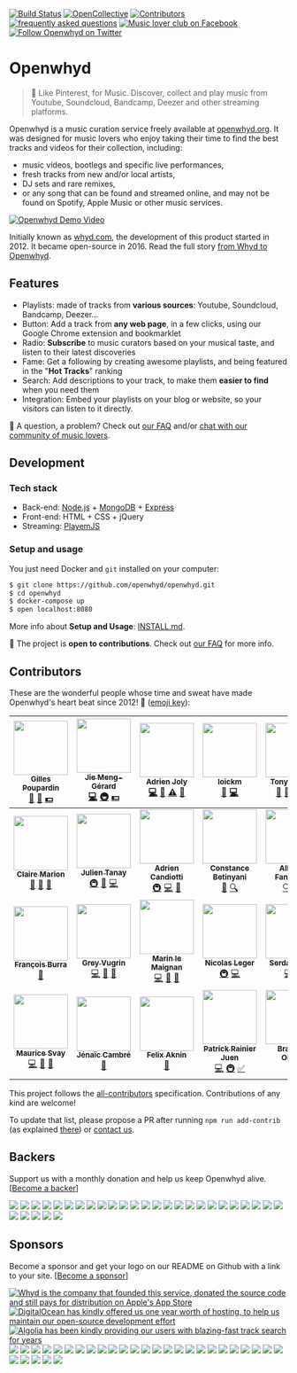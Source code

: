 [![Build Status](https://github.com/openwhyd/openwhyd/workflows/GitHub%20Actions%20Workflow/badge.svg)](https://github.com/openwhyd/openwhyd/actions) [![OpenCollective](https://opencollective.com/openwhyd/backers/badge.svg?style=flat-square)](#backers) [![Contributors](https://img.shields.io/badge/all_contributors-23-brightgreen.svg?style=flat-square)](#contributors) [![frequently asked questions](https://img.shields.io/badge/help-FAQ-ff69b4.svg?style=flat-square)](docs/FAQ.md) [![Music lover club on Facebook](https://img.shields.io/badge/chat-music%20lover%20club-blue.svg?style=flat-square)](https://facebook.com/groups/openwhyd/) [![Follow Openwhyd on Twitter](https://img.shields.io/twitter/follow/open_whyd.svg?style=flat-square&label=Follow)](https://twitter.com/open_whyd)

# Openwhyd

> 💎 Like Pinterest, for Music. Discover, collect and play music from Youtube, Soundcloud, Bandcamp, Deezer and other streaming platforms.

Openwhyd is a music curation service freely available at [openwhyd.org](https://openwhyd.org). It was designed for music lovers who enjoy taking their time to find the best tracks and videos for their collection, including:

- music videos, bootlegs and specific live performances,
- fresh tracks from new and/or local artists,
- DJ sets and rare remixes,
- or any song that can be found and streamed online, and may not be found on Spotify, Apple Music or other music services.

[![Openwhyd Demo Video](./docs/img/openwhyd-demo-thumb.png)](https://www.youtube.com/watch?v=aZT8VlTV1YY 'Openwhyd Demo Video')

Initially known as [whyd.com](https://whyd.com), the development of this product started in 2012. It became open-source in 2016. Read the full story [from Whyd to Openwhyd](https://medium.com/openwhyd/music-amongst-other-topics-a4f41657d6d).

## Features

- Playlists: made of tracks from **various sources**: Youtube, Soundcloud, Bandcamp, Deezer...
- Button: Add a track from **any web page**, in a few clicks, using our Google Chrome extension and bookmarklet
- Radio: **Subscribe** to music curators based on your musical taste, and listen to their latest discoveries
- Fame: Get a following by creating awesome playlists, and being featured in the "**Hot Tracks**" ranking
- Search: Add descriptions to your track, to make them **easier to find** when you need them
- Integration: Embed your playlists on your blog or website, so your visitors can listen to it directly.

👋 A question, a problem? Check out [our FAQ](docs/FAQ.md) and/or [chat with our community of music lovers](https://www.facebook.com/groups/openwhyd/).

## Development

### Tech stack

- Back-end: [Node.js](https://nodejs.org/) + [MongoDB](https://www.mongodb.com/) + [Express](https://expressjs.com/)
- Front-end: HTML + CSS + jQuery
- Streaming: [PlayemJS](https://github.com/adrienjoly/playemjs)

### Setup and usage

You just need Docker and `git` installed on your computer:

```sh
$ git clone https://github.com/openwhyd/openwhyd.git
$ cd openwhyd
$ docker-compose up
$ open localhost:8080
```

More info about **Setup and Usage**: [INSTALL.md](docs/INSTALL.md).

<!-- If you want to run it directly with `docker-compose`, checkout [Openwhyd on Docker Hub](https://hub.docker.com/r/openwhyd/openwhyd).

If you want to deploy Openwhyd to a server, you can follow our guide: [How to deploy on DigitalOcean](docs/howto-deploy-on-digitalocean.md). -->

🤗 The project is **open to contributions**. Check out [our FAQ](docs/FAQ.md#id-love-to-contribute-to-openwhyd-how-can-i-help) for more info.

## Contributors

These are the wonderful people whose time and sweat have made Openwhyd's heart beat since 2012! 💓 ([emoji key](https://github.com/kentcdodds/all-contributors#emoji-key)):

<!-- ALL-CONTRIBUTORS-LIST:START - Do not remove or modify this section -->
<!-- prettier-ignore -->
| [<img src="https://d1qb2nb5cznatu.cloudfront.net/users/56004-large?1405472476" width="98px;"/><br /><sub><b>Gilles Poupardin</b></sub>](https://twitter.com/gillespoupardin)<br />[📢](#talk "Talks") [🤔](#ideas "Ideas, Planning, & Feedback") [💵](#financial "Financial") | [<img src="https://avatars0.githubusercontent.com/u/764618?v=4" width="98px;"/><br /><sub><b>Jie Meng-Gérard</b></sub>](https://github.com/jiem)<br />[💻](https://github.com/openwhyd/openwhyd/commits?author=jiem "Code") [🚇](#infra-jiem "Infrastructure (Hosting, Build-Tools, etc)") [💵](#financial-jiem "Financial") | [<img src="https://avatars3.githubusercontent.com/u/531781?v=4" width="98px;"/><br /><sub><b>Adrien Joly</b></sub>](https://adrienjoly.com/now)<br />[💻](https://github.com/openwhyd/openwhyd/commits?author=adrienjoly "Code") [📖](https://github.com/openwhyd/openwhyd/commits?author=adrienjoly "Documentation") [⚠️](https://github.com/openwhyd/openwhyd/commits?author=adrienjoly "Tests") [💬](#question-adrienjoly "Answering Questions") | [<img src="https://avatars3.githubusercontent.com/u/910269?v=4" width="98px;"/><br /><sub><b>loickm</b></sub>](https://github.com/loickm)<br />[🎨](#design-loickm "Design") [💻](https://github.com/openwhyd/openwhyd/commits?author=loickm "Code") | [<img src="https://pbs.twimg.com/profile_images/708991890046246912/TrUSqpzo_400x400.jpg" width="98px;"/><br /><sub><b>Tony Hymes</b></sub>](https://twitter.com/tonyhymes)<br />[📢](#talk "Talks") [📝](#blog "Blogposts") [📋](#eventOrganizing "Event Organizing") [💬](#question "Answering Questions") | [<img src="https://avatars1.githubusercontent.com/u/603808?v=4" width="98px;"/><br /><sub><b>Damien Romito</b></sub>](http://www.choses.fr)<br />[💻](https://github.com/openwhyd/openwhyd/commits?author=damienromito "Code") [🔌](#plugin-damienromito "Plugin/utility libraries") | [<img src="https://www.nikonclub.fr/sites/default/files/styles/dashboard_avatar/public/users/avatars/2018-08/0036_Camille-Betinyani-2_0.jpg?itok=cceSKmUx" width="98px;"/><br /><sub><b>Camille Betinyani</b></sub>](http://www.camillebetinyani.com)<br />[🎨](#design "Design") |
| :---: | :---: | :---: | :---: | :---: | :---: | :---: |
| [<img src="https://cloudinary-a.akamaihd.net/hopwork/image/upload/h_360,w_360,c_thumb,g_face,z_0.4,q_auto,dpr_2.0/wdxqlikzwk4p8fcj1u6k.jpeg" width="98px;"/><br /><sub><b>Claire Marion</b></sub>](https://github.com/cmdcmdcmd)<br />[🎨](#design-cmdcmdcmd "Design") [📝](#blog-cmdcmdcmd "Blogposts") [🤔](#ideas-cmdcmdcmd "Ideas, Planning, & Feedback") | [<img src="https://avatars1.githubusercontent.com/u/1169844?v=4" width="98px;"/><br /><sub><b>Julien Tanay</b></sub>](http://julientanay.com)<br />[🚇](#infra-Djiit "Infrastructure (Hosting, Build-Tools, etc)") [🔧](#tool-Djiit "Tools") [💻](https://github.com/openwhyd/openwhyd/commits?author=Djiit "Code") | [<img src="https://avatars0.githubusercontent.com/u/243268?v=4" width="98px;"/><br /><sub><b>Adrien Candiotti</b></sub>](https://github.com/SkinyMonkey)<br />[🚇](#infra-SkinyMonkey "Infrastructure (Hosting, Build-Tools, etc)") [💻](https://github.com/openwhyd/openwhyd/commits?author=SkinyMonkey "Code") [🤔](#ideas-SkinyMonkey "Ideas, Planning, & Feedback") | [<img src="http://static8.viadeo-static.com/ukTJaFEht8_7xghQiybGR5b-XS0=/300x300/member/002141lujf3ta0qu%3Fts%3D1383075404000" width="98px;"/><br /><sub><b>Constance Betinyani</b></sub>](https://www.linkedin.com/in/constance-betinyani-30b8b95a/)<br />[📝](#blog "Blogposts") [🔍](#fundingFinding "Funding Finding") | [<img src="https://d1qb2nb5cznatu.cloudfront.net/users/28089-large?1489180378" width="98px;"/><br /><sub><b>Alberto Fantappie</b></sub>](https://angel.co/alberto-fantappie)<br />[🔍](#fundingFinding "Funding Finding") [📋](#eventOrganizing "Event Organizing") | [<img src="http://www.doyoubuzz.com/var/users/_/2016/8/31/13/1245112/avatar/1188719/avatar_cp_630.jpg?t=1545569639" width="98px;"/><br /><sub><b>Mathilde Vercelletto</b></sub>](https://www.linkedin.com/in/mathildevercelletto/)<br />[📖](https://github.com/openwhyd/openwhyd/commits?author= "Documentation") [💵](#financial "Financial") | [<img src="https://pbs.twimg.com/profile_images/465242079145099264/NXppNjIg_400x400.png" width="98px;"/><br /><sub><b>Henri Lieutaud</b></sub>](https://github.com/ElBurritoPodrido)<br />[🤔](#ideas-ElBurritoPodrido "Ideas, Planning, & Feedback") |
| [<img src="https://avatars3.githubusercontent.com/u/8008820?v=4" width="98px;"/><br /><sub><b>François Burra</b></sub>](https://github.com/FrancoisBurra)<br />[🤔](#ideas-FrancoisBurra "Ideas, Planning, & Feedback") | [<img src="https://avatars0.githubusercontent.com/u/3294460?v=4" width="98px;"/><br /><sub><b>Grey Vugrin</b></sub>](http://greyvugrin@github.io)<br />[💻](https://github.com/openwhyd/openwhyd/commits?author=greyvugrin "Code") [🐛](https://github.com/openwhyd/openwhyd/issues?q=author%3Agreyvugrin "Bug reports") [🔧](#tool-greyvugrin "Tools") | [<img src="https://avatars3.githubusercontent.com/u/5300654?v=4" width="98px;"/><br /><sub><b>Marin le Maignan</b></sub>](https://github.com/Marinlemaignan)<br />[💻](https://github.com/openwhyd/openwhyd/commits?author=Marinlemaignan "Code") [🐛](https://github.com/openwhyd/openwhyd/issues?q=author%3AMarinlemaignan "Bug reports") [🤔](#ideas-Marinlemaignan "Ideas, Planning, & Feedback") | [<img src="https://media.licdn.com/dms/image/C5603AQFMhpwwbDWWzQ/profile-displayphoto-shrink_800_800/0?e=1546473600&v=beta&t=bijrXeAQKSJoCRybxCoyVgkS0GF_h3GucQVLXu5TKik" width="98px;"/><br /><sub><b>Nicolas Leger</b></sub>](https://github.com/nicolasleger)<br />[🚇](#infra-nicolasleger "Infrastructure (Hosting, Build-Tools, etc)") [💻](https://github.com/openwhyd/openwhyd/commits?author=nicolasleger "Code") | [<img src="https://avatars2.githubusercontent.com/u/1911478?v=4" width="98px;"/><br /><sub><b>Serdar Sever</b></sub>](https://znk.github.io)<br />[💻](https://github.com/openwhyd/openwhyd/commits?author=znk "Code") [🐛](https://github.com/openwhyd/openwhyd/issues?q=author%3Aznk "Bug reports") | [<img src="https://avatars2.githubusercontent.com/u/19236802?v=4" width="98px;"/><br /><sub><b>Stanislas Châble</b></sub>](https://www.linkedin.com/in/stanislas-chable/)<br />[💻](https://github.com/openwhyd/openwhyd/commits?author=Selbahc "Code") [🐛](https://github.com/openwhyd/openwhyd/issues?q=author%3ASelbahc "Bug reports") | [<img src="https://avatars2.githubusercontent.com/u/3671070?v=4" width="98px;"/><br /><sub><b>Pia Mancini</b></sub>](http://piamancini.com)<br />[🔍](#fundingFinding-piamancini "Funding Finding") |
| [<img src="https://avatars2.githubusercontent.com/u/265349?v=4" width="98px;"/><br /><sub><b>Maurice Svay</b></sub>](http://svay.com/)<br />[💻](https://github.com/openwhyd/openwhyd/commits?author=mauricesvay "Code") [🐛](https://github.com/openwhyd/openwhyd/issues?q=author%3Amauricesvay "Bug reports") [🎨](#design-mauricesvay "Design") | [<img src="http://jenaiccambre.com/static/jenaic_cambre.7ab05dc2.jpg" width="98px;"/><br /><sub><b>Jénaïc Cambré</b></sub>](http://www.kadiks.net)<br />[💬](#question-kadiks "Answering Questions") | [<img src="https://i.imgur.com/wjtYzX4.jpg" width="98px;"/><br /><sub><b>Felix Aknin</b></sub>](https://www.linkedin.com/in/felix-aknin-61b72597/)<br />[💬](#question "Answering Questions") | [<img src="https://media.licdn.com/dms/image/C4D03AQH19-cggJnutA/profile-displayphoto-shrink_800_800/0?e=1546473600&v=beta&t=fHtEddqYGfuvvn7x4gKeSeLaot89o6OYFn5FFF54cIw" width="98px;"/><br /><sub><b>Patrick Rainier Juen</b></sub>](https://github.com/uLan08)<br />[💻](https://github.com/openwhyd/openwhyd/commits?author=uLan08 "Code") [🚇](#infra-uLan08 "Infrastructure (Hosting, Build-Tools, etc)") [✅](#tutorial-uLan08 "Tutorials") | [<img src="https://avatars1.githubusercontent.com/u/9751243?v=4" width="98px;"/><br /><sub><b>Brandon Okeke</b></sub>](http://brawrdon.com)<br />[💻](https://github.com/openwhyd/openwhyd/commits?author=Brawrdon "Code") | [<img src="https://avatars2.githubusercontent.com/u/43063269?v=4" width="98px;"/><br /><sub><b>namanbiyani</b></sub>](https://github.com/namanbiyani)<br />[💻](https://github.com/openwhyd/openwhyd/commits?author=namanbiyani "Code") |

<!-- ALL-CONTRIBUTORS-LIST:END -->

This project follows the [all-contributors](https://github.com/kentcdodds/all-contributors) specification. Contributions of any kind are welcome!

To update that list, please propose a PR after running `npm run add-contrib` (as explained [there](https://www.npmjs.com/package/all-contributors-cli)) or [contact us](mailto:contact@openwhyd.org).

## Backers

Support us with a monthly donation and help us keep Openwhyd alive. [[Become a backer](https://opencollective.com/openwhyd#backer)]

<a href="https://opencollective.com/openwhyd/backer/0/website" target="_blank"><img src="https://opencollective.com/openwhyd/backer/0/avatar.svg"></a>
<a href="https://opencollective.com/openwhyd/backer/1/website" target="_blank"><img src="https://opencollective.com/openwhyd/backer/1/avatar.svg"></a>
<a href="https://opencollective.com/openwhyd/backer/2/website" target="_blank"><img src="https://opencollective.com/openwhyd/backer/2/avatar.svg"></a>
<a href="https://opencollective.com/openwhyd/backer/3/website" target="_blank"><img src="https://opencollective.com/openwhyd/backer/3/avatar.svg"></a>
<a href="https://opencollective.com/openwhyd/backer/4/website" target="_blank"><img src="https://opencollective.com/openwhyd/backer/4/avatar.svg"></a>
<a href="https://opencollective.com/openwhyd/backer/5/website" target="_blank"><img src="https://opencollective.com/openwhyd/backer/5/avatar.svg"></a>
<a href="https://opencollective.com/openwhyd/backer/6/website" target="_blank"><img src="https://opencollective.com/openwhyd/backer/6/avatar.svg"></a>
<a href="https://opencollective.com/openwhyd/backer/7/website" target="_blank"><img src="https://opencollective.com/openwhyd/backer/7/avatar.svg"></a>
<a href="https://opencollective.com/openwhyd/backer/8/website" target="_blank"><img src="https://opencollective.com/openwhyd/backer/8/avatar.svg"></a>
<a href="https://opencollective.com/openwhyd/backer/9/website" target="_blank"><img src="https://opencollective.com/openwhyd/backer/9/avatar.svg"></a>
<a href="https://opencollective.com/openwhyd/backer/10/website" target="_blank"><img src="https://opencollective.com/openwhyd/backer/10/avatar.svg"></a>
<a href="https://opencollective.com/openwhyd/backer/11/website" target="_blank"><img src="https://opencollective.com/openwhyd/backer/11/avatar.svg"></a>
<a href="https://opencollective.com/openwhyd/backer/12/website" target="_blank"><img src="https://opencollective.com/openwhyd/backer/12/avatar.svg"></a>
<a href="https://opencollective.com/openwhyd/backer/13/website" target="_blank"><img src="https://opencollective.com/openwhyd/backer/13/avatar.svg"></a>
<a href="https://opencollective.com/openwhyd/backer/14/website" target="_blank"><img src="https://opencollective.com/openwhyd/backer/14/avatar.svg"></a>
<a href="https://opencollective.com/openwhyd/backer/15/website" target="_blank"><img src="https://opencollective.com/openwhyd/backer/15/avatar.svg"></a>
<a href="https://opencollective.com/openwhyd/backer/16/website" target="_blank"><img src="https://opencollective.com/openwhyd/backer/16/avatar.svg"></a>
<a href="https://opencollective.com/openwhyd/backer/17/website" target="_blank"><img src="https://opencollective.com/openwhyd/backer/17/avatar.svg"></a>
<a href="https://opencollective.com/openwhyd/backer/18/website" target="_blank"><img src="https://opencollective.com/openwhyd/backer/18/avatar.svg"></a>
<a href="https://opencollective.com/openwhyd/backer/19/website" target="_blank"><img src="https://opencollective.com/openwhyd/backer/19/avatar.svg"></a>
<a href="https://opencollective.com/openwhyd/backer/20/website" target="_blank"><img src="https://opencollective.com/openwhyd/backer/20/avatar.svg"></a>
<a href="https://opencollective.com/openwhyd/backer/21/website" target="_blank"><img src="https://opencollective.com/openwhyd/backer/21/avatar.svg"></a>
<a href="https://opencollective.com/openwhyd/backer/22/website" target="_blank"><img src="https://opencollective.com/openwhyd/backer/22/avatar.svg"></a>
<a href="https://opencollective.com/openwhyd/backer/23/website" target="_blank"><img src="https://opencollective.com/openwhyd/backer/23/avatar.svg"></a>
<a href="https://opencollective.com/openwhyd/backer/24/website" target="_blank"><img src="https://opencollective.com/openwhyd/backer/24/avatar.svg"></a>
<a href="https://opencollective.com/openwhyd/backer/25/website" target="_blank"><img src="https://opencollective.com/openwhyd/backer/25/avatar.svg"></a>
<a href="https://opencollective.com/openwhyd/backer/26/website" target="_blank"><img src="https://opencollective.com/openwhyd/backer/26/avatar.svg"></a>
<a href="https://opencollective.com/openwhyd/backer/27/website" target="_blank"><img src="https://opencollective.com/openwhyd/backer/27/avatar.svg"></a>
<a href="https://opencollective.com/openwhyd/backer/28/website" target="_blank"><img src="https://opencollective.com/openwhyd/backer/28/avatar.svg"></a>
<a href="https://opencollective.com/openwhyd/backer/29/website" target="_blank"><img src="https://opencollective.com/openwhyd/backer/29/avatar.svg"></a>

## Sponsors

Become a sponsor and get your logo on our README on Github with a link to your site. [[Become a sponsor](https://opencollective.com/openwhyd#sponsor)]

<a href="https://whyd.com/" target="_blank"><img alt="Whyd is the company that founded this service, donated the source code and still pays for distribution on Apple's App Store" src="docs/img/sponsor-whyd-smaller.png"></a>
<a href="https://www.digitalocean.com/" target="_blank"><img alt="DigitalOcean has kindly offered us one year worth of hosting, to help us maintain our open-source development effort" src="docs/img/sponsor-digitalocean.png"></a>
<a href="https://www.algolia.com/" target="_blank"><img alt="Algolia has been kindly providing our users with blazing-fast track search for years" src="docs/img/sponsor-algolia.png"></a>
<a href="https://opencollective.com/openwhyd/sponsor/0/website" target="_blank"><img src="https://opencollective.com/openwhyd/sponsor/0/avatar.svg"></a>
<a href="https://opencollective.com/openwhyd/sponsor/1/website" target="_blank"><img src="https://opencollective.com/openwhyd/sponsor/1/avatar.svg"></a>
<a href="https://opencollective.com/openwhyd/sponsor/2/website" target="_blank"><img src="https://opencollective.com/openwhyd/sponsor/2/avatar.svg"></a>
<a href="https://opencollective.com/openwhyd/sponsor/3/website" target="_blank"><img src="https://opencollective.com/openwhyd/sponsor/3/avatar.svg"></a>
<a href="https://opencollective.com/openwhyd/sponsor/4/website" target="_blank"><img src="https://opencollective.com/openwhyd/sponsor/4/avatar.svg"></a>
<a href="https://opencollective.com/openwhyd/sponsor/5/website" target="_blank"><img src="https://opencollective.com/openwhyd/sponsor/5/avatar.svg"></a>
<a href="https://opencollective.com/openwhyd/sponsor/6/website" target="_blank"><img src="https://opencollective.com/openwhyd/sponsor/6/avatar.svg"></a>
<a href="https://opencollective.com/openwhyd/sponsor/7/website" target="_blank"><img src="https://opencollective.com/openwhyd/sponsor/7/avatar.svg"></a>
<a href="https://opencollective.com/openwhyd/sponsor/8/website" target="_blank"><img src="https://opencollective.com/openwhyd/sponsor/8/avatar.svg"></a>
<a href="https://opencollective.com/openwhyd/sponsor/9/website" target="_blank"><img src="https://opencollective.com/openwhyd/sponsor/9/avatar.svg"></a>
<a href="https://opencollective.com/openwhyd/sponsor/10/website" target="_blank"><img src="https://opencollective.com/openwhyd/sponsor/10/avatar.svg"></a>
<a href="https://opencollective.com/openwhyd/sponsor/11/website" target="_blank"><img src="https://opencollective.com/openwhyd/sponsor/11/avatar.svg"></a>
<a href="https://opencollective.com/openwhyd/sponsor/12/website" target="_blank"><img src="https://opencollective.com/openwhyd/sponsor/12/avatar.svg"></a>
<a href="https://opencollective.com/openwhyd/sponsor/13/website" target="_blank"><img src="https://opencollective.com/openwhyd/sponsor/13/avatar.svg"></a>
<a href="https://opencollective.com/openwhyd/sponsor/14/website" target="_blank"><img src="https://opencollective.com/openwhyd/sponsor/14/avatar.svg"></a>
<a href="https://opencollective.com/openwhyd/sponsor/15/website" target="_blank"><img src="https://opencollective.com/openwhyd/sponsor/15/avatar.svg"></a>
<a href="https://opencollective.com/openwhyd/sponsor/16/website" target="_blank"><img src="https://opencollective.com/openwhyd/sponsor/16/avatar.svg"></a>
<a href="https://opencollective.com/openwhyd/sponsor/17/website" target="_blank"><img src="https://opencollective.com/openwhyd/sponsor/17/avatar.svg"></a>
<a href="https://opencollective.com/openwhyd/sponsor/18/website" target="_blank"><img src="https://opencollective.com/openwhyd/sponsor/18/avatar.svg"></a>
<a href="https://opencollective.com/openwhyd/sponsor/19/website" target="_blank"><img src="https://opencollective.com/openwhyd/sponsor/19/avatar.svg"></a>
<a href="https://opencollective.com/openwhyd/sponsor/20/website" target="_blank"><img src="https://opencollective.com/openwhyd/sponsor/20/avatar.svg"></a>
<a href="https://opencollective.com/openwhyd/sponsor/21/website" target="_blank"><img src="https://opencollective.com/openwhyd/sponsor/21/avatar.svg"></a>
<a href="https://opencollective.com/openwhyd/sponsor/22/website" target="_blank"><img src="https://opencollective.com/openwhyd/sponsor/22/avatar.svg"></a>
<a href="https://opencollective.com/openwhyd/sponsor/23/website" target="_blank"><img src="https://opencollective.com/openwhyd/sponsor/23/avatar.svg"></a>
<a href="https://opencollective.com/openwhyd/sponsor/24/website" target="_blank"><img src="https://opencollective.com/openwhyd/sponsor/24/avatar.svg"></a>
<a href="https://opencollective.com/openwhyd/sponsor/25/website" target="_blank"><img src="https://opencollective.com/openwhyd/sponsor/25/avatar.svg"></a>
<a href="https://opencollective.com/openwhyd/sponsor/26/website" target="_blank"><img src="https://opencollective.com/openwhyd/sponsor/26/avatar.svg"></a>
<a href="https://opencollective.com/openwhyd/sponsor/27/website" target="_blank"><img src="https://opencollective.com/openwhyd/sponsor/27/avatar.svg"></a>
<a href="https://opencollective.com/openwhyd/sponsor/28/website" target="_blank"><img src="https://opencollective.com/openwhyd/sponsor/28/avatar.svg"></a>
<a href="https://opencollective.com/openwhyd/sponsor/29/website" target="_blank"><img src="https://opencollective.com/openwhyd/sponsor/29/avatar.svg"></a>
